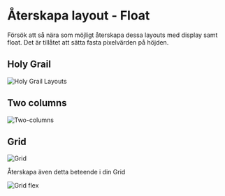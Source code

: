 # Återskapa layout - Float

Försök att så nära som möjligt återskapa dessa layouts med display samt float. Det är tillåtet att sätta fasta pixelvärden på höjden.

## Holy Grail

![Holy Grail Layouts](https://i.imgur.com/fH6UdFz.png)

## Two columns

![Two-columns](https://i.imgur.com/fdWmsy1.png)

## Grid

![Grid](https://i.imgur.com/LHe8Luz.png)

Återskapa även detta beteende i din Grid

![Grid flex](https://i.imgur.com/jwRRnXz.gif)